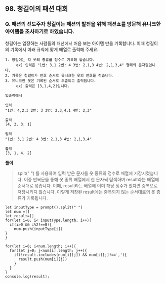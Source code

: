 ## 98. 청길이의 패션 대회

### Q. 패션의 선도주자 청길이는 패션의 발전을 위해 패션쇼를 방문해 유니크한 아이템을 조사하기로 하였습니다.

청길이는 입장하는 사람들의 패션에서 처음 보는 아이템 만을 기록합니다.
이때 청길이의 기록에서 아래 규칙에 맞게 배열로 출력해 주세요.

    1. 청길이는 각 옷의 종류를 정수로 기록해 놓습니다.
         ex) 입력은 "1번: 3,1 2번: 4 3번: 2,1,3 4번: 2,1,3,4" 형태의 문자열입니다.
    2. 기록은 청길이가 번호 순서로 유니크한 옷의 번호를 적습니다.
    3. 유니크한 옷은 기록된 순서로 추출되고 출력됩니다.
         ex) 출력은 [3,1,4,2]입니다.

```
입출력예시

입력
"1번: 4,2,3 2번: 3 3번: 2,3,4,1 4번: 2,3"

출력
[4, 2, 3, 1]

입력
"1번: 3,1 2번: 4 3번: 2,1,3 4번: 2,1,3,4"

출력
[3, 1, 4, 2]
```

**풀이**

> split(" ") 를 사용하여 입력 받은 문자를 옷 종류의 정수로 배열에 저장시켰습니다. 이중 반복문을 통해 옷 종류 배열에서 한 문자씩 탐색하며 result라는 배열에 순서대로 넣습니다. 이때, result라는 배열에 이미 해당 정수가 있다면 중복으로 저장시키지 않습니다. 이렇게 저장된 result에는 중복되지 않는 순서대로의 옷 종류가 기록됩니다.

```
let inputType = prompt().split(" ")
let num =[]
let result=[]
for(let i=0; i< inputType.length; i++){
  if(i>0 && i%2!==0){
    num.push(inputType[i])
}
}

for(let i=0; i<num.length; i++){
  for(let j=0; j<num[i].length; j++){
    if(!result.includes(num[i][j]) && num[i][j]!==','){
      result.push(num[i][j])
    }
  }
}
console.log(result);
```
